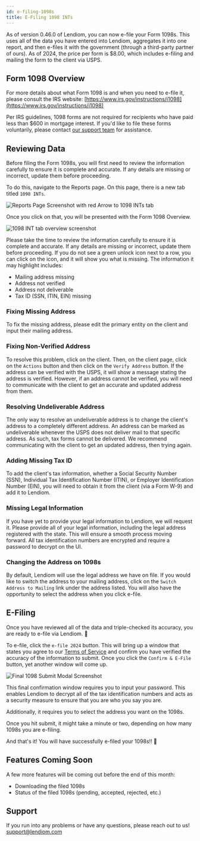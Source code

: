 ```yaml
---
id: e-filing-1098s
title: E-Filing 1098 INTs
---
```


As of version 0.46.0 of Lendiom, you can now e-file your Form 1098s. This uses all of the data you have entered into Lendiom, aggregates it into one report, and then e-files it with the government (through a third-party partner of ours). As of 2024, the price per form is $8.00, which includes e-filing and mailing the form to the client via USPS.

## Form 1098 Overview

For more details about what Form 1098 is and when you need to e-file it, please consult the IRS website: [https://www.irs.gov/instructions/i1098](https://www.irs.gov/instructions/i1098)

Per IRS guidelines, 1098 forms are not required for recipients who have paid less than $600 in mortgage interest. If you'd like to file these forms voluntarily, please contact [our support team](mailto:support@lendiom.com) for assistance.

## Reviewing Data

Before filing the Form 1098s, you will first need to review the information carefully to ensure it is complete and accurate. If any details are missing or incorrect, update them before proceeding.

To do this, navigate to the Reports page. On this page, there is a new tab titled `1098 INTs`.

![Reports Page Screenshot with red Arrow to 1098 INTs tab](/img/docs/app/guides/e-filing-1098s/reports-page.png)

Once you click on that, you will be presented with the Form 1098 Overview.

![1098 INT tab overview screenshot](/img/docs/app/guides/e-filing-1098s/1098-overview.png)

Please take the time to review the information carefully to ensure it is complete and accurate. If any details are missing or incorrect, update them before proceeding. If you do not see a green unlock icon next to a row, you can click on the icon, and it will show you what is missing. The information it may highlight includes:

- Mailing address missing
- Address not verified
- Address not deliverable
- Tax ID (SSN, ITIN, EIN) missing

### Fixing Missing Address

To fix the missing address, please edit the primary entity on the client and input their mailing address.

### Fixing Non-Verified Address

To resolve this problem, click on the client. Then, on the client page, click on the `Actions` button and then click on the `Verify Address` button. If the address can be verified with the USPS, it will show a message stating the address is verified. However, if an address cannot be verified, you will need to communicate with the client to get an accurate and updated address from them.

### Resolving Undeliverable Address

The only way to resolve an undeliverable address is to change the client's address to a completely different address. An address can be marked as undeliverable whenever the USPS does not deliver mail to that specific address. As such, tax forms cannot be delivered. We recommend communicating with the client to get an updated address, then trying again.

### Adding Missing Tax ID

To add the client's tax information, whether a Social Security Number (SSN), Individual Tax Identification Number (ITIN), or Employer Identification Number (EIN), you will need to obtain it from the client (via a Form W-9) and add it to Lendiom.

### Missing Legal Information

If you have yet to provide your legal information to Lendiom, we will request it. Please provide all of your legal information, including the legal address registered with the state. This will ensure a smooth process moving forward. All tax identification numbers are encrypted and require a password to decrypt on the UI.

### Changing the Address on 1098s

By default, Lendiom will use the legal address we have on file. If you would like to switch the address to your mailing address, click on the `Switch Address to Mailing` link under the address listed. You will also have the opportunity to select the address when you click e-file.

## E-Filing

Once you have reviewed all of the data and triple-checked its accuracy, you are ready to e-file via Lendiom. 🎉

To e-file, click the `e-file 2024` button. This will bring up a window that states you agree to our [Terms of Service](https://lendiom.com/terms) and confirm you have verified the accuracy of the information to submit. Once you click the `Confirm & E-File` button, yet another window will come up.

![Final 1098 Submit Modal Screenshot](/img/docs/app/guides/e-filing-1098s/final-submit-modal.png)

This final confirmation window requires you to input your password. This enables Lendiom to decrypt all of the tax identification numbers and acts as a security measure to ensure that you are who you say you are.

Additionally, it requires you to select the address you want on the 1098s.

Once you hit submit, it might take a minute or two, depending on how many 1098s you are e-filing.

And that's it! You will have successfully e-filed your 1098s!! 🎉

## Features Coming Soon

A few more features will be coming out before the end of this month:

- Downloading the filed 1098s
- Status of the filed 1098s (pending, accepted, rejected, etc.)

## Support

If you run into any problems or have any questions, please reach out to us! [support@lendiom.com](mailto:support@lendiom.com)

